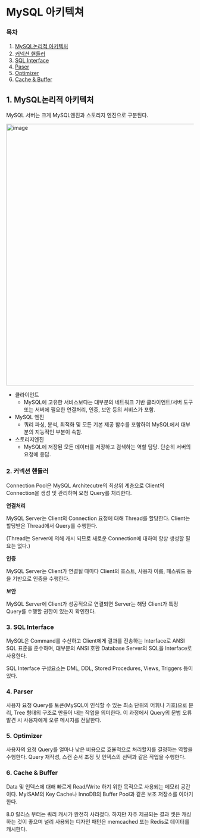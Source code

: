 # MySQL 아키텍쳐

### 목차

1. [MySQL논리적 아키텍처](#1-mysql논리적-아키텍처)
2. [커넥션 핸들러](#2-커넥션-핸들러)
3. [SQL Interface](#3-sql-interface)
4. [Paser](#4-parser)
5. [Optimizer](#5-optimizer)
6. [Cache & Buffer](#6-cache--buffer)

## 1. MySQL논리적 아키텍처

MySQL 서버는 크게 MySQL엔진과 스토리지 엔진으로 구분된다.

<img width="703" alt="image" src="https://github.com/Jammini/TIL/assets/59176149/fe68178f-327e-43fd-9993-8d18d82e31f3">


- 클라이언트
    - MySQL에 고유한 서비스보다는 대부분의 네트워크 기반 클라이언트/서버 도구 또는 서버에 필요한 연결처리, 인증, 보안 등의 서비스가 포함.
- MySQL 엔진
    - 쿼리 파싱, 분석, 최적화 및 모든 기본 제공 함수를 포함하여 MySQL에서 대부분의 지능적인 부분이 속함.
- 스토리지엔진
    - MySQL에 저장된 모든 데이터를 저장하고 검색하는 역할 담당. 단순히 서버의 요청에 응답.

### 2. 커넥션 핸들러

Connection Pool은 MySQL Architecutre의 최상위 계층으로 Client의 Connection을 생성 및 관리하며 요청 Query를 처리한다.

**연결처리**

MySQL Server는 Client의 Connection 요청에 대해 Thread를 할당한다. Client는 할당받은 Thread에서 Query를 수행한다.

(Thread는 Server에 의해 캐시 되므로 새로운 Connection에 대하여 항상 생성할 필요는 없다.)

**인증**

MySQL Server는 Client가 연결될 때마다 Client의 호스트, 사용자 이름, 패스워드 등을 기반으로 인증을 수행한다.

**보안**

MySQL Server에 Client가 성공적으로 연결되면 Server는 해당 Client가 특정 Query를 수행할 권한이 있는지 확인한다.

### 3. SQL Interface

MySQL은 Command를 수신하고 Client에게 결과를 전송하는 Interface로 ANSI SQL 표준을 준수하며, 대부분의 ANSI 호환 Database Server의 SQL을 Interface로 사용한다.

SQL Interface 구성요소는 DML, DDL, Stored Procedures, Views, Triggers 등이 있다.

### 4. Parser

사용자 요청 Query를 토큰(MySQL이 인식할 수 있는 최소 단위의 어휘나 기호)으로 분리, Tree 형태의 구조로 만들어 내는 작업을 의미한다. 이 과정에서 Query의 문법 오류 발견 시 사용자에게 오류 메시지를 전달한다.

### 5. Optimizer

사용자의 요청 Query를 얼마나 낮은 비용으로 효율적으로 처리할지를 결정하는 역할을 수행한다. Query 재작성, 스캔 순서 조정 및 인덱스의 선택과 같은 작업을 수행한다.

### 6. Cache & Buffer

Data 및 인덱스에 대해 빠르게 Read/Write 하기 위한 목적으로 사용되는 메모리 공간이다. MyISAM의 Key Cache나 InnoDB의 Buffer Pool과 같은 보조 저장소를 이야기한다.

8.0 릴리스 부터는 쿼리 캐시가 완전히 사라졌다. 하지만 자주 제공되는 결과 셋은 캐싱하는 것이 좋으며 널리 사용되는 디자인 패턴은 memcached 또는 Redis로 데이터를 캐시한다.
